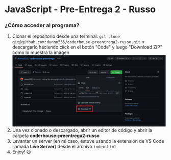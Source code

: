 # JavaScript - Pre-Entrega 2 - Russo

### ¿Cómo acceder al programa?

1. Clonar el repositorio desde una terminal: `git clone git@github.com:dunno555/coderhouse-preentrega2-russo.git`
o descargarlo haciendo click en el botón "Code" y luego "Download ZIP" como lo muestra la imagen ![download-repository](./assets/download-repository.png)
2. Una vez clonado o descargado, abrir un editor de código y abrir la carpeta **coderhouse-preentrega2-russo**
3. Levantar un server (en mi caso, estuve usando la extensión de VS Code llamada **Live Server**) desde el archivo `index.html`
4. Enjoy! :smiley: